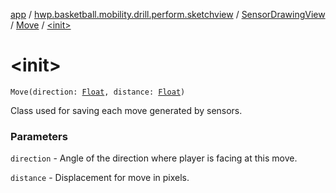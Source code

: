 [app](../../../index.md) / [hwp.basketball.mobility.drill.perform.sketchview](../../index.md) / [SensorDrawingView](../index.md) / [Move](index.md) / [&lt;init&gt;](.)

# &lt;init&gt;

`Move(direction: `[`Float`](https://kotlinlang.org/api/latest/jvm/stdlib/kotlin/-float/index.html)`, distance: `[`Float`](https://kotlinlang.org/api/latest/jvm/stdlib/kotlin/-float/index.html)`)`

Class used for saving each move generated by sensors.

### Parameters

`direction` - Angle of the direction where player is facing at this move.

`distance` - Displacement for move in pixels.